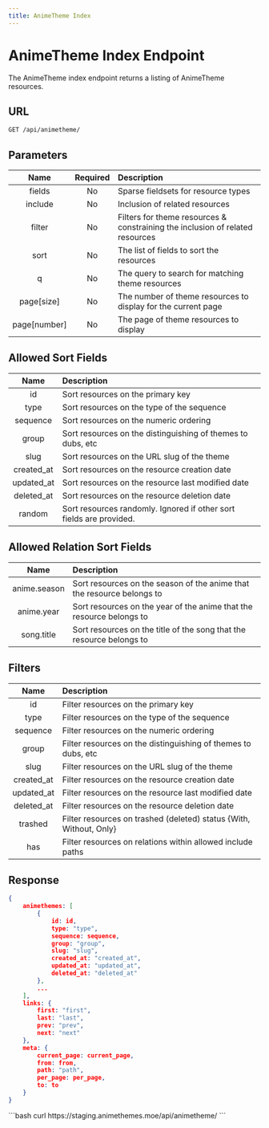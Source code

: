 ```yaml
---
title: AnimeTheme Index
---
```


<Block>

# AnimeTheme Index Endpoint

The AnimeTheme index endpoint returns a listing of AnimeTheme resources.

## URL

```sh
GET /api/animetheme/
```

## Parameters

| Name         | Required | Description                                                                   |
| :----------: | :------: | :---------------------------------------------------------------------------- |
| fields       | No       | Sparse fieldsets for resource types                                           |
| include      | No       | Inclusion of related resources                                                |
| filter       | No       | Filters for theme resources & constraining the inclusion of related resources |
| sort         | No       | The list of fields to sort the resources                                      |
| q            | No       | The query to search for matching theme resources                              |
| page[size]   | No       | The number of theme resources to display for the current page                 |
| page[number] | No       | The page of theme resources to display                                        |

## Allowed Sort Fields

|    Name    | Description                                                         |
| :--------: | :------------------------------------------------------------------ |
| id         | Sort resources on the primary key                                   |
| type       | Sort resources on the type of the sequence                          |
| sequence   | Sort resources on the numeric ordering                              |
| group      | Sort resources on the distinguishing of themes to dubs, etc         |
| slug       | Sort resources on the URL slug of the theme                         |
| created_at | Sort resources on the resource creation date                        |
| updated_at | Sort resources on the resource last modified date                   |
| deleted_at | Sort resources on the resource deletion date                        |
| random     | Sort resources randomly. Ignored if other sort fields are provided. |

## Allowed Relation Sort Fields

|     Name     | Description                                                            |
| :----------: | :--------------------------------------------------------------------- |
| anime.season | Sort resources on the season of the anime that the resource belongs to | 
| anime.year   | Sort resources on the year of the anime that the resource belongs to   |
| song.title   | Sort resources on the title of the song that the resource belongs to   |

## Filters

|    Name    | Description                                                        |
| :--------: | :----------------------------------------------------------------- |
| id         | Filter resources on the primary key                                |
| type       | Filter resources on the type of the sequence                       |
| sequence   | Filter resources on the numeric ordering                           |
| group      | Filter resources on the distinguishing of themes to dubs, etc      |
| slug       | Filter resources on the URL slug of the theme                      |
| created_at | Filter resources on the resource creation date                     |
| updated_at | Filter resources on the resource last modified date                |
| deleted_at | Filter resources on the resource deletion date                     |
| trashed    | Filter resources on trashed (deleted) status {With, Without, Only} |
| has        | Filter resources on relations within allowed include paths         |

## Response

```json
{
    animethemes: [
        {
            id: id,
            type: "type",
            sequence: sequence,
            group: "group",
            slug: "slug",
            created_at: "created_at",
            updated_at: "updated_at",
            deleted_at: "deleted_at"
        },
        ...
    ],
    links: {
        first: "first",
        last: "last",
        prev: "prev",
        next: "next"
    },
    meta: {
        current_page: current_page,
        from: from,
        path: "path",
        per_page: per_page,
        to: to
    }
}
```

<Example>

<CURL>
```bash
curl https://staging.animethemes.moe/api/animetheme/
```
</CURL>

</Example>

</Block>